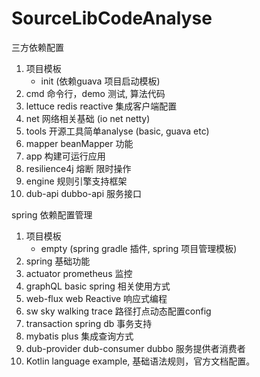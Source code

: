 # SourceLibCodeAnalyse

三方依赖配置

1. 项目模板 
   * init (依赖guava 项目启动模板)
2. cmd 命令行，demo 测试, 算法代码
3. lettuce redis reactive 集成客户端配置
4. net 网络相关基础 (io net netty)
5. tools 开源工具简单analyse (basic, guava etc)
6. mapper beanMapper 功能
7. app 构建可运行应用
8. resilience4j 熔断 限时操作
9. engine 规则引擎支持框架
10. dub-api dubbo-api 服务接口

spring 依赖配置管理

1. 项目模板
   * empty (spring gradle 插件, spring 项目管理模板)
2. spring 基础功能
3. actuator prometheus 监控
4. graphQL basic spring 相关使用方式
5. web-flux web Reactive 响应式编程
6. sw sky walking trace 路径打点动态配置config
7. transaction spring db 事务支持
8. mybatis plus 集成查询方式
9. dub-provider dub-consumer dubbo 服务提供者消费者
10. Kotlin language example, 基础语法规则，官方文档配置。
